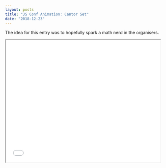 ```yaml
---
layout: posts
title: "JS Conf Animation: Cantor Set"
date: "2018-12-23"
---
```


The idea for this entry was to hopefully spark a math nerd in the organisers.

<iframe width="100%" height="400px" src="httpserve.tenzhiyang.com/cantor/" />
